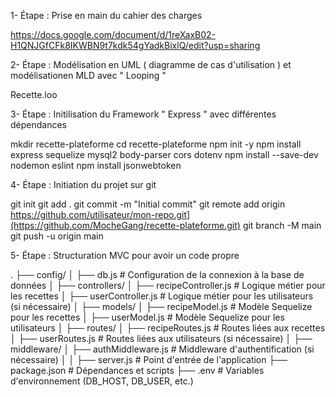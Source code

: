 1- Étape : Prise en main du cahier des charges

https://docs.google.com/document/d/1reXaxB02-H1QNJGfCFk8IKWBN9t7kdk54gYadkBixlQ/edit?usp=sharing

2- Étape : Modélisation en UML ( diagramme de cas d'utilisation ) et modélisationen MLD avec " Looping "

Recette.loo

3- Étape : Initilisation du Framework " Express " avec différentes dépendances 

mkdir recette-plateforme
cd recette-plateforme
npm init -y
npm install express sequelize mysql2 body-parser cors dotenv
npm install --save-dev nodemon eslint
npm install jsonwebtoken


4- Étape : Initiation du projet sur git 

git init
git add .
git commit -m "Initial commit"
git remote add origin https://github.com/utilisateur/mon-repo.git](https://github.com/MocheGang/recette-plateforme.git)
git branch -M main
git push -u origin main


5- Étape : Structuration MVC pour avoir un code propre

.
├── config/
│   ├── db.js               # Configuration de la connexion à la base de données
│
├── controllers/
│   ├── recipeController.js # Logique métier pour les recettes
│   ├── userController.js   # Logique métier pour les utilisateurs (si nécessaire)
│
├── models/
│   ├── recipeModel.js           # Modèle Sequelize pour les recettes
│   ├── userModel.js             # Modèle Sequelize pour les utilisateurs
│
├── routes/
│   ├── recipeRoutes.js     # Routes liées aux recettes
│   ├── userRoutes.js       # Routes liées aux utilisateurs (si nécessaire)
│
├── middleware/
│   ├── authMiddleware.js   # Middleware d'authentification (si nécessaire)
│
│
├── server.js               # Point d'entrée de l'application
├── package.json            # Dépendances et scripts
├── .env                    # Variables d'environnement (DB_HOST, DB_USER, etc.)
